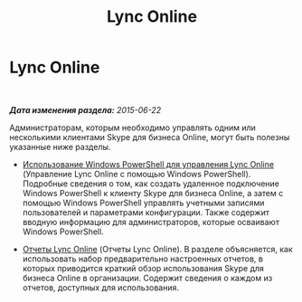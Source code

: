 ﻿---
title: Lync Online
TOCTitle: Lync Online
ms:assetid: 75ed05e3-9d62-411a-8045-b23bf4297ba0
ms:mtpsurl: https://technet.microsoft.com/ru-ru/library/Dn362805(v=OCS.15)
ms:contentKeyID: 56270562
ms.date: 06/01/2017
mtps_version: v=OCS.15
ms.translationtype: HT
---

# Lync Online

 

_**Дата изменения раздела:** 2015-06-22_

Администраторам, которым необходимо управлять одним или несколькими клиентами Skype для бизнеса Online, могут быть полезны указанные ниже разделы.

  - [Использование Windows PowerShell для управления Lync Online](skype-for-business-online-using-windows-powershell-to-manage-your-tenant.md) (Управление Lync Online с помощью Windows PowerShell). Подробные сведения о том, как создать удаленное подключение Windows PowerShell к клиенту Skype для бизнеса Online, а затем с помощью Windows PowerShell управлять учетными записями пользователей и параметрами конфигурации. Также содержит вводную информацию для администраторов, которые осваивают Windows PowerShell.

  - [Отчеты Lync Online](https://technet.microsoft.com/ru-ru/library/dn362773\(v=ocs.15\)) (Отчеты Lync Online). В разделе объясняется, как использовать набор предварительно настроенных отчетов, в которых приводится краткий обзор использования Skype для бизнеса Online в организации. Содержит сведения о каждом из отчетов, доступных для использования.

